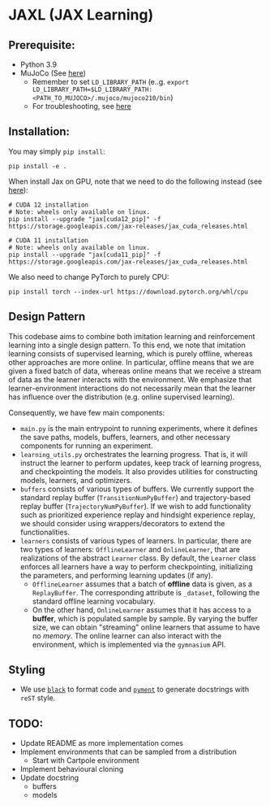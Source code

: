 # JAXL (JAX Learning)
## Prerequisite:
- Python 3.9
- MuJoCo (See [here](https://github.com/openai/mujoco-py#install-mujoco))
  - Remember to set `LD_LIBRARY_PATH` (e..g. `export LD_LIBRARY_PATH=$LD_LIBRARY_PATH:<PATH_TO_MUJOCO>/.mujoco/mujoco210/bin`)
  - For troubleshooting, see [here](https://github.com/openai/mujoco-py#ubuntu-installtion-troubleshooting)

## Installation:
You may simply `pip install`:
```
pip install -e .
```

When install Jax on GPU, note that we need to do the following instead (see [here](https://github.com/google/jax#installation)):
```
# CUDA 12 installation
# Note: wheels only available on linux.
pip install --upgrade "jax[cuda12_pip]" -f https://storage.googleapis.com/jax-releases/jax_cuda_releases.html

# CUDA 11 installation
# Note: wheels only available on linux.
pip install --upgrade "jax[cuda11_pip]" -f https://storage.googleapis.com/jax-releases/jax_cuda_releases.html
```
We also need to change PyTorch to purely CPU:
```
pip install torch --index-url https://download.pytorch.org/whl/cpu
```

## Design Pattern
This codebase aims to combine both imitation learning and reinforcement learning into a single design pattern.
To this end, we note that imitation learning consists of supervised learning, which is purely offline, whereas other approaches are more online.
In particular, offline means that we are given a fixed batch of data, whereas online means that we receive a stream of data as the learner interacts with the environment.
We emphasize that learner-environment interactions do not necessarily mean that the learner has influence over the distribution (e.g. online supervised learning).

Consequently, we have few main components:
- `main.py` is the main entrypoint to running experiments, where it defines the save paths, models, buffers, learners, and other necessary components for running an experiment.
- `learning_utils.py` orchestrates the learning progress.
That is, it will instruct the learner to perform updates, keep track of learning progress, and checkpointing the models.
It also provides utilities for constructing models, learners, and optimizers.
- `buffers` consists of various types of buffers.
We currently support the standard replay buffer (`TransitionNumPyBuffer`) and trajectory-based replay buffer (`TrajectoryNumPyBuffer`).
If we wish to add functionality such as prioritized experience replay and hindsight experience replay, we should consider using wrappers/decorators to extend the functionalities.
- `learners` consists of various types of learners.
In particular, there are two types of learners: `OfflineLearner` and `OnlineLearner`, that are realizations of the abstract `Learner` class.
By default, the `Learner` class enforces all learners have a way to perform checkpointing, initializing the parameters, and performing learning updates (if any).
  - `OfflineLearner` assumes that a batch of **offline** data is given, as a `ReplayBuffer`.
  The corresponding attribute is `_dataset`, following the standard offline learning vocabulary.
  - On the other hand, `OnlineLearner` assumes that it has access to a **buffer**, which is populated sample by sample.
  By varying the buffer size, we can obtain "streaming" online learners that assume to have no *memory*.
  The online learner can also interact with the environment, which is implemented via the `gymnasium` API.


## Styling
- We use [`black`](https://github.com/psf/black/blob/main/README.md) to format code and [`pyment`](https://github.com/dadadel/pyment/blob/master/README.rst) to generate docstrings with `reST` style.

## TODO:
- Update README as more implementation comes
- Implement environments that can be sampled from a distribution
  - Start with Cartpole environment
- Implement behavioural cloning
- Update docstring
  - buffers
  - models
